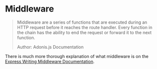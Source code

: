 # Middleware

> Middleware are a series of functions that are executed during an HTTP request before it reaches the route handler. Every function in the chain has the ability to end the request or forward it to the next function.
>
> Author: Adonis.js Documentation

There is much more thorough explanation of what middleware is on the [Express Writing Middleware Documentation](https://expressjs.com/en/guide/writing-middleware.html).
